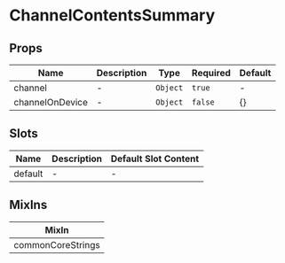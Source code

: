 # ChannelContentsSummary

## Props

<!-- @vuese:ChannelContentsSummary:props:start -->
|Name|Description|Type|Required|Default|
|---|---|---|---|---|
|channel|-|`Object`|`true`|-|
|channelOnDevice|-|`Object`|`false`|{}|

<!-- @vuese:ChannelContentsSummary:props:end -->


## Slots

<!-- @vuese:ChannelContentsSummary:slots:start -->
|Name|Description|Default Slot Content|
|---|---|---|
|default|-|-|

<!-- @vuese:ChannelContentsSummary:slots:end -->


## MixIns

<!-- @vuese:ChannelContentsSummary:mixIns:start -->
|MixIn|
|---|
|commonCoreStrings|

<!-- @vuese:ChannelContentsSummary:mixIns:end -->
